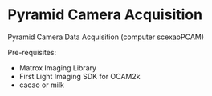 # Pyramid Camera Acquisition

Pyramid Camera Data Acquisition (computer scexaoPCAM)

Pre-requisites:

- Matrox Imaging Library
- First Light Imaging SDK for OCAM2k
- cacao or milk


